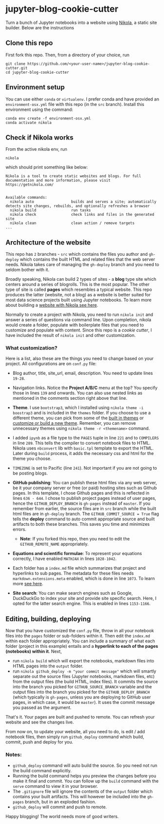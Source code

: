 # jupyter-blog-cookie-cutter
Turn a bunch of Jupyter notebooks into a website using [Nikola](https://getnikola.com), a static site builder. Below are the instructions

## Clone this repo
First fork this repo. Then, from a directory of your choice, run

```
git clone https://github.com/<your-user-name>/jupyter-blog-cookie-cutter.git
cd jupyter-blog-cookie-cutter
```

## Environment setup
You can use either `conda` or `virtualenv`. I prefer conda and have provided an `environment-osx.yml` file with this repo (in the `src` branch). Install this environment using the command:

```
conda env create -f environment-osx.yml
conda activate nikola
```
## Check if Nikola works
From the active nikola env, run

```
nikola
```

which should print something like below:

```
Nikola is a tool to create static websites and blogs. For full documentation and more information, please visit https://getnikola.com/


Available commands:
  nikola auto                 builds and serves a site; automatically detects site changes, rebuilds, and optionally refreshes a browser
  nikola build                run tasks
  nikola check                check links and files in the generated site
  nikola clean                clean action / remove targets
...
```
## Architecture of the website
This repo has `2` branches - `src` which contains the files you author and `gh-deploy` which contains the built HTML and related files that the web server needs. Nikola takes care of managing the `gh-deploy` branch and you need to seldom bother with it.

Broadly speaking, Nikola can build 2 types of sites - a **blog** type site which centers around a series of blogrolls. This is the most popular. The other type of site is called **pages** which resembles a typical website. This repo produces the latter (website, not a blog) as a website is better suited for most data science projects built using Jupyter notebooks. To learn more about building a [website with Nikola see here](https://getnikola.com/creating-a-site-not-a-blog-with-nikola.html).

Normally to create a project with Nikola, you need to run `nikola init` and answer a series of questions via command line. Upon completion, nikola would create a folder, populate with boilerplate files that you need to customize and populate with content. Since this repo is a *cookie cutter*, I have included the result of `nikola init` and other customization.

### What customization?
Here is a list, also these are the things you need to change based on your project. All configurations are on `conf.py` file:
 
 - Blog author, title, site_url, email, description. You need to update lines `19-28`.
 - Navigation links. Notice the **Project A/B/C** menu at the top? You specify those in lines `139` and onwards. You can also use nested links as mentioned in the comments section right above that line.
 - **Theme**. I use `bootstrap3`, which I installed using `nikola theme -i boostrap3` and is included in the `themes` folder. If you choose to use a different theme, you can pick from some of the [built in themes](https://themes.getnikola.com) or [customize or build a new theme](https://getnikola.com/creating-a-theme.html). Remember, you can remove unnecessary themes using `nikola theme -r <themename>` command.
 - I added `ipynb` as a file type to the `PAGES` tuple in line `221` and to `COMPILERS` in line `289`. This tells the compiler to convert notebook files to HTML. Nikola uses `nbconvert` lib with `basic.tpl` template to export the HTML. Later during `build` process, it adds the necessary css and html for the theme you choose.
 - `TIMEZONE` is set to Pacific (line `241`). Not important if you are not going to be posting blogs.
 - **GitHub publishing**: You can publish these html files via any web server, be it your company server or free (or paid) hosting sites such as Github pages. In this template, I chose Github pages and this is reflected in lines `636 - 644`. I chose to publish project pages instead of user pages, hence the `GITHUB_DEPLOY_BRANCH` is `gh-pages` instead of `master`. If you remember from earlier, the source files are in `src` branch while the built html files are in `gh-deploy` branch. The `GITHUB_COMMIT_SOURCE = True` flag tells the **deploy** command to auto commit appropriate source and built artifacts to both these branches. This saves you time and minimizes errors.      
  
   - **Note**: If you forked this repo, then you need to edit the `GITHUB_REMOTE_NAME` appropriately.


 - **Equations and scientific formulae**: To represent your equations correctly, I have enabled `MATHJAX` in lines `1028-1042`.
 - Each folder has a `index.md` file which summarizes that project and hyperlinks to sub pages. The metadata for these files needs `markdown.extensions.meta` enabled, which is done in line `1073`. To learn more [see here](https://getnikola.com/handbook.html#pelican-markdown-metadata).
 - **Site search**: You can make search engines such as Google, DuckDuckGo to index your site and provide site specific search. Here, I opted for the latter search engine. This is enabled in lines `1153-1166`.

## Editing, building, deploying
Now that you have customized the `conf.py` file, throw in all your notebook files into the `pages` folder or sub-folders within it. Then edit the `index.md` within each folder appropriately. You can include a summary of what each folder (project in this example) entails and a **hyperlink to each of the pages (notebooks) within it**. Next, 

 - run `nikola build` which will export the notebooks, markdown files into HTML pages into the `output` folder.
 - run `nikola github_deploy -m "your commit message"` which will smartly separate out the source files (Jupyter notebooks, markdown files, etc) from the output files (the build HTML, index files). It commits the source into the branch you picked for `GITHUB_SOURCE_BRANCH` variable and the output files into the branch you picked for the `GITHUB_DEPLOY_BRANCH` (which typically is `gh-pages`, unless you are deploying to GitHub user pages, in which case, it would be `master`). It uses the commit message you passed as the argument.

That's it. Your pages are built and pushed to remote. You can refresh your website and see the changes live.

From now on, to update your website, all you need to do, is edit / add notebook files, then simply run `github_deploy` command which build, commit, push and deploy for you.

### Notes:
  - `github_deploy` command will auto build the source. So you need not run the build command explicitly.
  - Running the build command helps you preview the changes before you make it final and commit. You can follow up the `build` command with the `serve` command to view it in your browser.
  - The `.gitignore` file will ignore the contents of the `output` folder which contains your built artifacts. This will however be included into the `gh-pages` branch, but in an exploded fashion.
  - `github_deploy` will commit and push to remote.

Happy blogging! The world needs more of good writers.